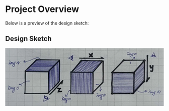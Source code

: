 # Project Overview

Below is a preview of the design sketch:

## Design Sketch

![Design Sketch](sketch/img0.png)

